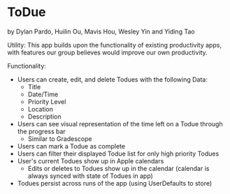 # ToDue

by Dylan Pardo, Huilin Ou, Mavis Hou, Wesley Yin and Yiding Tao

Utility:
This app builds upon the functionality of existing productivity apps, with features our group believes would improve our own productivity.

Functionality:
- Users can create, edit, and delete Todues with the following Data:
    - Title
    - Date/Time
    - Priority Level
    - Location
    - Description
- Users can see visual representation of the time left on a Todue through the progress bar
    - Similar to Gradescope
- Users can mark a Todue as complete
- Users can filter their displayed Todue list for only high priority Todues
- User's current Todues show up in Apple calendars
    - Edits or deletes to Todues show up in the calendar (calendar is always synced with state of Todues in app)
- Todues persist across runs of the app (using UserDefaults to store)

